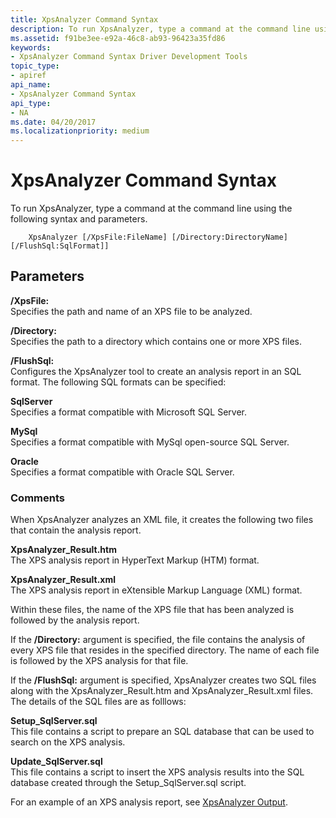 ```yaml
---
title: XpsAnalyzer Command Syntax
description: To run XpsAnalyzer, type a command at the command line using the following syntax and parameters.
ms.assetid: f91be3ee-e92a-46c8-ab93-96423a35fd86
keywords:
- XpsAnalyzer Command Syntax Driver Development Tools
topic_type:
- apiref
api_name:
- XpsAnalyzer Command Syntax
api_type:
- NA
ms.date: 04/20/2017
ms.localizationpriority: medium
---
```


# XpsAnalyzer Command Syntax


To run XpsAnalyzer, type a command at the command line using the following syntax and parameters.

```
    XpsAnalyzer [/XpsFile:FileName] [/Directory:DirectoryName] [/FlushSql:SqlFormat]] 
```

## <span id="Parameters"></span><span id="parameters"></span><span id="PARAMETERS"></span>Parameters


<span id="________XpsFile_______"></span><span id="________xpsfile_______"></span><span id="________XPSFILE_______"></span> **/XpsFile:**   
Specifies the path and name of an XPS file to be analyzed.

<span id="________Directory_______"></span><span id="________directory_______"></span><span id="________DIRECTORY_______"></span> **/Directory:**   
Specifies the path to a directory which contains one or more XPS files.

<span id="________FlushSql_______"></span><span id="________flushsql_______"></span><span id="________FLUSHSQL_______"></span> **/FlushSql:**   
Configures the XpsAnalyzer tool to create an analysis report in an SQL format. The following SQL formats can be specified:

<span id="SqlServer"></span><span id="sqlserver"></span><span id="SQLSERVER"></span>**SqlServer**  
Specifies a format compatible with Microsoft SQL Server.

<span id="MySql"></span><span id="mysql"></span><span id="MYSQL"></span>**MySql**  
Specifies a format compatible with MySql open-source SQL Server.

<span id="Oracle"></span><span id="oracle"></span><span id="ORACLE"></span>**Oracle**  
Specifies a format compatible with Oracle SQL Server.

### <span id="comments"></span><span id="COMMENTS"></span>Comments

When XpsAnalyzer analyzes an XML file, it creates the following two files that contain the analysis report.

<span id="xpsanalyzer_result.htm_______"></span><span id="XPSANALYZER_RESULT.HTM_______"></span>**XpsAnalyzer\_Result.htm**   
The XPS analysis report in HyperText Markup (HTM) format.

<span id="xpsanalyzer_result.xml_______"></span><span id="XPSANALYZER_RESULT.XML_______"></span>**XpsAnalyzer\_Result.xml**   
The XPS analysis report in eXtensible Markup Language (XML) format.

Within these files, the name of the XPS file that has been analyzed is followed by the analysis report.

If the **/Directory:** argument is specified, the file contains the analysis of every XPS file that resides in the specified directory. The name of each file is followed by the XPS analysis for that file.

If the **/FlushSql:** argument is specified, XpsAnalyzer creates two SQL files along with the XpsAnalyzer\_Result.htm and XpsAnalyzer\_Result.xml files. The details of the SQL files are as folllows:

<span id="setup_sqlserver.sql_______"></span><span id="SETUP_SQLSERVER.SQL_______"></span>**Setup\_SqlServer.sql**   
This file contains a script to prepare an SQL database that can be used to search on the XPS analysis.

<span id="update_sqlserver.sql_______"></span><span id="UPDATE_SQLSERVER.SQL_______"></span>**Update\_SqlServer.sql**   
This file contains a script to insert the XPS analysis results into the SQL database created through the Setup\_SqlServer.sql script.

For an example of an XPS analysis report, see [XpsAnalyzer Output](xpsanalyzer-output.md).









